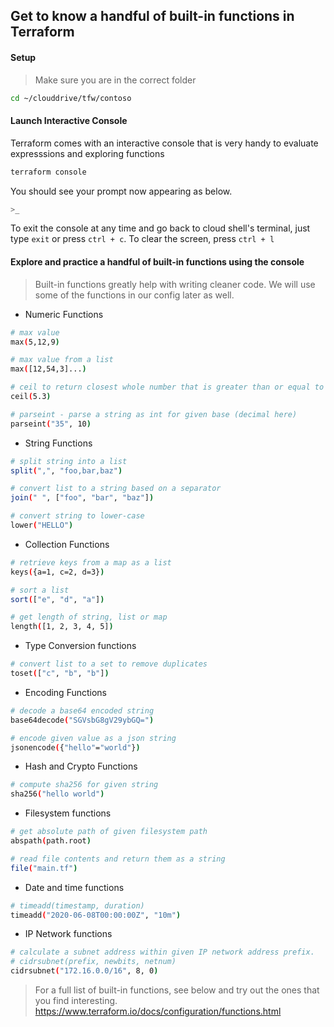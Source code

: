 ## Get to know a handful of built-in functions in Terraform

#### Setup

> Make sure you are in the correct folder

```bash
cd ~/clouddrive/tfw/contoso
```

#### Launch Interactive Console

Terraform comes with an interactive console that is very handy to evaluate expresssions and exploring functions 

```bash
terraform console
```
You should see your prompt now appearing as below. 

```bash
>_
```

To exit the console at any time and go back to cloud shell's terminal, just type `exit` or press `ctrl + c`. To clear the screen, press `ctrl + l`

#### Explore and practice a handful of built-in functions using the console

> Built-in functions greatly help with writing cleaner code. We will use some of the functions in our config later as well.

* Numeric Functions

```bash
# max value
max(5,12,9)

# max value from a list
max([12,54,3]...)

# ceil to return closest whole number that is greater than or equal to given value
ceil(5.3)

# parseint - parse a string as int for given base (decimal here)
parseint("35", 10)
```

* String Functions

```bash
# split string into a list
split(",", "foo,bar,baz")

# convert list to a string based on a separator
join(" ", ["foo", "bar", "baz"])

# convert string to lower-case
lower("HELLO")

```

* Collection Functions

```bash
# retrieve keys from a map as a list
keys({a=1, c=2, d=3})

# sort a list
sort(["e", "d", "a"])

# get length of string, list or map
length([1, 2, 3, 4, 5])
```

* Type Conversion functions

```bash
# convert list to a set to remove duplicates 
toset(["c", "b", "b"])
```

* Encoding Functions

```bash
# decode a base64 encoded string
base64decode("SGVsbG8gV29ybGQ=")

# encode given value as a json string
jsonencode({"hello"="world"})

```

* Hash and Crypto Functions

```bash
# compute sha256 for given string
sha256("hello world")

```

* Filesystem functions

```bash
# get absolute path of given filesystem path
abspath(path.root)

# read file contents and return them as a string
file("main.tf")

```

* Date and time functions

```bash
# timeadd(timestamp, duration)
timeadd("2020-06-08T00:00:00Z", "10m")
```

* IP Network functions

```bash
# calculate a subnet address within given IP network address prefix.
# cidrsubnet(prefix, newbits, netnum)
cidrsubnet("172.16.0.0/16", 8, 0)
```


> For a full list of built-in functions, see below and try out the ones that you find interesting.
https://www.terraform.io/docs/configuration/functions.html



